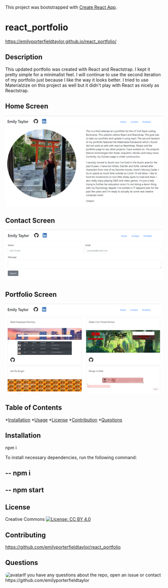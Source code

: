 This project was bootstrapped with [Create React App](https://github.com/facebook/create-react-app).

# react_portfolio
https://emilyporterfieldtaylor.github.io/react_portfolio/

## Description  
This updated portfolio was created with React and Reactstrap. I kept it pretty simple for a minimalist feel. I will continue to use the second iteration of my portfolio just because I like the way it looks better. I tried to use Materialzize on this project as well but it didn't play with React as nicely as Reactstrap.


## Home Screen
![Home Screen](./src/Components/Images/HomeScreen.png "HomeScreen")

## Contact Screen
![Contact Screen](./src/Components/Images/ContactScreen.png "ContactScreen")

## Portfolio Screen
![Portfolio Screen](./src/Components/Images/PortfolioScreen.png "PortfolioScreen")
    
## Table of Contents

  *[Installation](#installation)
  *[Usage](#usage)
  *[License](#license)
  *[Contribution](#contribution)
  *[Questions](#questions)
    
## Installation
npm i

To install necessary dependencies, run the following command:

--
npm i
--

--
npm start
--
    
## License
Creative Commons
[![License: CC BY 4.0](https://img.shields.io/badge/License-CC%20BY%204.0-lightgrey.svg)](http://creativecommons.org/licenses/by/4.0/)
    
## Contributing
https://github.com/emilyporterfieldtaylor/react_portfolio

## Questions

<img src="https://avatars3.githubusercontent.com/u/56419788?v=4" alt="avatar" style="border-radius: 16px" width="30" />
​
If you have any questions about the repo, open an issue or contact https://github.com/emilyporterfieldtaylor
